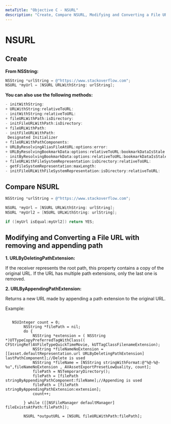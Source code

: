 ```yaml
---
metaTitle: "Objective C - NSURL"
description: "Create, Compare NSURL, Modifying and Converting a File URL with removing and appending path"
---
```


# NSURL



## Create


**From NSString:**

```objectivec
NSString *urlString = @"https://www.stackoverflow.com";
NSURL *myUrl = [NSURL URLWithString: urlString]; 

```

**You can also use the following methods:**

```objectivec
- initWithString:
+ URLWithString:relativeToURL:
- initWithString:relativeToURL:
+ fileURLWithPath:isDirectory:
- initFileURLWithPath:isDirectory:
+ fileURLWithPath:
- initFileURLWithPath:
 Designated Initializer
+ fileURLWithPathComponents:
+ URLByResolvingAliasFileAtURL:options:error:
+ URLByResolvingBookmarkData:options:relativeToURL:bookmarkDataIsStale:error:
- initByResolvingBookmarkData:options:relativeToURL:bookmarkDataIsStale:error:
+ fileURLWithFileSystemRepresentation:isDirectory:relativeToURL:
- getFileSystemRepresentation:maxLength:
- initFileURLWithFileSystemRepresentation:isDirectory:relativeToURL:

```



## Compare NSURL


```objectivec
NSString *urlString = @"https://www.stackoverflow.com";

NSURL *myUrl = [NSURL URLWithString: urlString]; 
NSURL *myUrl2 = [NSURL URLWithString: urlString]; 

if ([myUrl isEqual:myUrl2]) return YES;

```



## Modifying and Converting a File URL with removing and appending path


**1. URLByDeletingPathExtension:**

If the receiver represents the root path, this property contains a copy of the original URL. If the URL has multiple path extensions, only the last one is removed.

**2. URLByAppendingPathExtension:**

Returns a new URL made by appending a path extension to the original URL.

Example:

```

   NSUInteger count = 0;
        NSString *filePath = nil;
        do {
            NSString *extension = ( NSString *)UTTypeCopyPreferredTagWithClass(( CFStringRef)AVFileTypeQuickTimeMovie, kUTTagClassFilenameExtension);
            NSString *fileNameNoExtension = [[asset.defaultRepresentation.url URLByDeletingPathExtension] lastPathComponent];//Delete is used
            NSString *fileName = [NSString stringWithFormat:@"%@-%@-%u",fileNameNoExtension , AVAssetExportPresetLowQuality, count];
            filePath = NSTemporaryDirectory();
            filePath = [filePath stringByAppendingPathComponent:fileName];//Appending is used
            filePath = [filePath stringByAppendingPathExtension:extension];
            count++;

        } while ([[NSFileManager defaultManager] fileExistsAtPath:filePath]);

        NSURL *outputURL = [NSURL fileURLWithPath:filePath];

```

